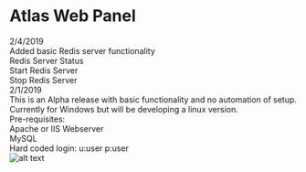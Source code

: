 # Atlas Web Panel

2/4/2019<br>
Added basic Redis server functionality<br>
Redis Server Status<br>
Start Redis Server<br>
Stop Redis Server<br>
2/1/2019<br>
This is an Alpha release with basic functionality and no automation of setup.<br>
Currently for Windows but will be developing a linux version.<br>
Pre-requisites:<br>
Apache or IIS Webserver<br>
MySQL<br>
Hard coded login: u:user p:user<br>
![alt text](https://i.imgur.com/YzCnKsl.jpg)
